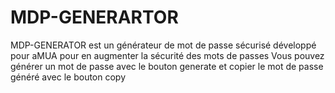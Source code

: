 # MDP-GENERARTOR
MDP-GENERATOR est un générateur de mot de passe sécurisé développé pour aMUA pour en augmenter la sécurité des mots de passes
Vous pouvez générer un mot de passe avec le bouton generate et copier le mot de passe généré avec le bouton copy
